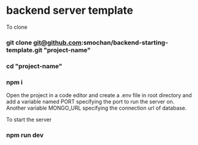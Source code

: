 # backend server template

To clone
### git clone git@github.com:smochan/backend-starting-template.git "project-name"

### cd "project-name"

### npm i

Open the project in a code editor and create a .env file in root directory and add a variable named PORT specifying the port to run the server on. Another variable MONGO_URL specifying the connection url of database.

To start the server
### npm run dev
